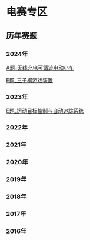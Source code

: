 # 电赛专区
## 历年赛题
### 2024年
[A题-无线充电可循迹电动小车](/docs/电赛历年赛题/2024/H题_自动行驶小车.pdf)

[E题_三子棋游戏装置](/docs/电赛历年赛题/2024/E题_三子棋游戏装置.pdf)
### 2023年
[E题_运动目标控制与自动追踪系统](/docs/电赛历年赛题/2023/E题_运动目标控制与自动追踪系统.pdf)
### 2022年
### 2021年
### 2020年
### 2019年
### 2018年
### 2017年
### 2016年
